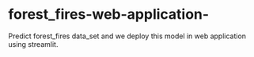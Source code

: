 # forest_fires-web-application-
Predict forest_fires data_set and we deploy this model in web application using streamlit. 

